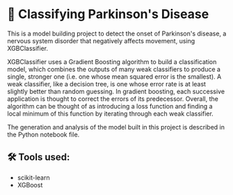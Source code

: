 # 🧠 Classifying Parkinson's Disease

This is a model building project to detect the onset of Parkinson's disease, a nervous system disorder that negatively affects movement, using XGBClassifier.

XGBClassifier uses a Gradient Boosting algorithm to build a classification model, which combines the outputs of many weak classifiers to produce a single, stronger one (i.e. one whose mean squared error is the smallest). A weak classifier, like a decision tree, is one whose error rate is at least slightly better than random guessing. In gradient boosting, each successive application is thought to correct the errors of its predecessor. Overall, the algorithm can be thought of as introducing a loss function and finding a local minimum of this function by iterating through each weak classifier.

The generation and analysis of the model built in this project is described in the Python notebook file.

## 🛠️ Tools used:
- scikit-learn
- XGBoost
